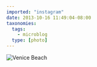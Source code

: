 ```yaml
---
imported: "instagram"
date: 2013-10-16 11:49:04-08:00
taxonomies:
  tags:
    - microblog
  type: [photo]
---
```

![Venice Beach](/media/images/photos/2013/10/a2ec85f14e8969d9b56d044a318ccf91.jpg)

